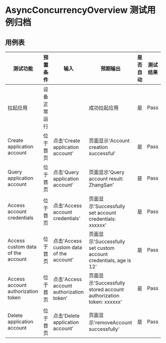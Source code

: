 # AsyncConcurrencyOverview 测试用例归档

## 用例表

| 测试功能             | 预置条件     | 输入                       | 预期输出                                      | 是否自动 | 测试结果 |
| -------------------- | ------------ | -------------------------- | --------------------------------------------- | -------- | -------- |
| 拉起应用             | 设备正常运行 |                            | 成功拉起应用                                  | 是       | Pass     |
| Create application account         | 位于首页     | 点击'Create application account'         | 页面显示'Account creation successful'                        | 是       | Pass     |
| Query application account         | 位于首页     | 点击'Query application account'         | 页面显示'Query account result: ZhangSan'              | 是       | Pass     |
| Access account credentials       | 位于首页     | 点击'Access account credentials'       | 页面显示'Successfully set account credentials: xxxxxx'          | 是       | Pass     |
| Access custom data of the account | 位于首页     | 点击'Access custom data of the account’ | 页面显示'Successfully set custom account credentials, age is 12‘ | 是       | Pass     |
| Access account authorization token   | 位于首页     | 点击'Access account authorization token’   | 页面显示'Successfully stored account authorization token: xxxxxx‘        | 是       | Pass     |
| Delete application account         | 位于首页     | 点击'Delete application account’         | 页面显示'removeAccount successfully‘                        | 是       | Pass     |